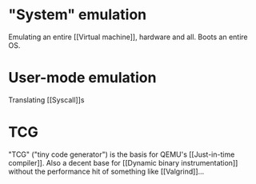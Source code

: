 # "System" emulation
Emulating an entire [[Virtual machine]], hardware and all. Boots an entire OS.
# User-mode emulation
Translating [[Syscall]]s

# TCG
"TCG" ("tiny code generator") is the basis for QEMU's [[Just-in-time compiler]]. Also a decent base for [[Dynamic binary instrumentation]] without the performance hit of something like [[Valgrind]]...